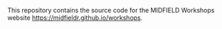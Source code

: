 This repository contains the source code for the  MIDFIELD Workshops website <https://midfieldr.github.io/workshops>. 
